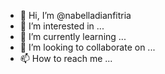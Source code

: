 - 👋 Hi, I’m @nabelladianfitria
- 👀 I’m interested in ...
- 🌱 I’m currently learning ...
- 💞️ I’m looking to collaborate on ...
- 📫 How to reach me ...

<!---
nabelladianfitria/nabelladianfitria is a ✨ special ✨ repository because its `README.md` (this file) appears on your GitHub profile.
You can click the Preview link to take a look at your changes.
--->
